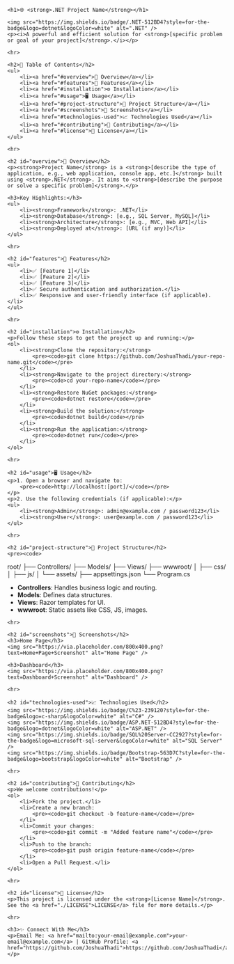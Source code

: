 <!DOCTYPE html>
<html lang="en">
<head>
    <meta charset="UTF-8">
    <meta name="viewport" content="width=device-width, initial-scale=1.0">
    <title>README - .NET Project</title>
</head>
<body>

    <h1>🌐 <strong>.NET Project Name</strong></h1>

    <img src="https://img.shields.io/badge/.NET-512BD4?style=for-the-badge&logo=dotnet&logoColor=white" alt=".NET" />
    <p><i>A powerful and efficient solution for <strong>[specific problem or goal of your project]</strong>.</i></p>

    <hr>

    <h2>🔖 Table of Contents</h2>
    <ul>
        <li><a href="#overview">📖 Overview</a></li>
        <li><a href="#features">🚀 Features</a></li>
        <li><a href="#installation">⚙️ Installation</a></li>
        <li><a href="#usage">🖥️ Usage</a></li>
        <li><a href="#project-structure">📂 Project Structure</a></li>
        <li><a href="#screenshots">📸 Screenshots</a></li>
        <li><a href="#technologies-used">📈 Technologies Used</a></li>
        <li><a href="#contributing">🤝 Contributing</a></li>
        <li><a href="#license">📜 License</a></li>
    </ul>

    <hr>

    <h2 id="overview">📖 Overview</h2>
    <p><strong>Project Name</strong> is a <strong>[describe the type of application, e.g., web application, console app, etc.]</strong> built using <strong>.NET</strong>. It aims to <strong>[describe the purpose or solve a specific problem]</strong>.</p>

    <h3>Key Highlights:</h3>
    <ul>
        <li><strong>Framework</strong>: .NET</li>
        <li><strong>Database</strong>: [e.g., SQL Server, MySQL]</li>
        <li><strong>Architecture</strong>: [e.g., MVC, Web API]</li>
        <li><strong>Deployed at</strong>: [URL (if any)]</li>
    </ul>

    <hr>

    <h2 id="features">🚀 Features</h2>
    <ul>
        <li>✅ [Feature 1]</li>
        <li>✅ [Feature 2]</li>
        <li>✅ [Feature 3]</li>
        <li>✅ Secure authentication and authorization.</li>
        <li>✅ Responsive and user-friendly interface (if applicable).</li>
    </ul>

    <hr>

    <h2 id="installation">⚙️ Installation</h2>
    <p>Follow these steps to get the project up and running:</p>
    <ol>
        <li><strong>Clone the repository:</strong>
            <pre><code>git clone https://github.com/JoshuaThadi/your-repo-name.git</code></pre>
        </li>
        <li><strong>Navigate to the project directory:</strong>
            <pre><code>cd your-repo-name</code></pre>
        </li>
        <li><strong>Restore NuGet packages:</strong>
            <pre><code>dotnet restore</code></pre>
        </li>
        <li><strong>Build the solution:</strong>
            <pre><code>dotnet build</code></pre>
        </li>
        <li><strong>Run the application:</strong>
            <pre><code>dotnet run</code></pre>
        </li>
    </ol>

    <hr>

    <h2 id="usage">🖥️ Usage</h2>
    <p>1. Open a browser and navigate to:
        <pre><code>http://localhost:[port]/</code></pre>
    </p>
    <p>2. Use the following credentials (if applicable):</p>
    <ul>
        <li><strong>Admin</strong>: admin@example.com / password123</li>
        <li><strong>User</strong>: user@example.com / password123</li>
    </ul>

    <hr>

    <h2 id="project-structure">📂 Project Structure</h2>
    <pre><code>
root/
├── Controllers/
├── Models/
├── Views/
├── wwwroot/
│   ├── css/
│   ├── js/
│   └── assets/
├── appsettings.json
└── Program.cs
    </code></pre>
    <ul>
        <li><strong>Controllers</strong>: Handles business logic and routing.</li>
        <li><strong>Models</strong>: Defines data structures.</li>
        <li><strong>Views</strong>: Razor templates for UI.</li>
        <li><strong>wwwroot</strong>: Static assets like CSS, JS, images.</li>
    </ul>

    <hr>

    <h2 id="screenshots">📸 Screenshots</h2>
    <h3>Home Page</h3>
    <img src="https://via.placeholder.com/800x400.png?text=Home+Page+Screenshot" alt="Home Page" />
    
    <h3>Dashboard</h3>
    <img src="https://via.placeholder.com/800x400.png?text=Dashboard+Screenshot" alt="Dashboard" />

    <hr>

    <h2 id="technologies-used">📈 Technologies Used</h2>
    <img src="https://img.shields.io/badge/C%23-239120?style=for-the-badge&logo=c-sharp&logoColor=white" alt="C#" />
    <img src="https://img.shields.io/badge/ASP.NET-512BD4?style=for-the-badge&logo=dotnet&logoColor=white" alt="ASP.NET" />
    <img src="https://img.shields.io/badge/SQL%20Server-CC2927?style=for-the-badge&logo=microsoft-sql-server&logoColor=white" alt="SQL Server" />
    <img src="https://img.shields.io/badge/Bootstrap-563D7C?style=for-the-badge&logo=bootstrap&logoColor=white" alt="Bootstrap" />

    <hr>

    <h2 id="contributing">🤝 Contributing</h2>
    <p>We welcome contributions!</p>
    <ol>
        <li>Fork the project.</li>
        <li>Create a new branch:
            <pre><code>git checkout -b feature-name</code></pre>
        </li>
        <li>Commit your changes:
            <pre><code>git commit -m "Added feature name"</code></pre>
        </li>
        <li>Push to the branch:
            <pre><code>git push origin feature-name</code></pre>
        </li>
        <li>Open a Pull Request.</li>
    </ol>

    <hr>

    <h2 id="license">📜 License</h2>
    <p>This project is licensed under the <strong>[License Name]</strong>. See the <a href="./LICENSE">LICENSE</a> file for more details.</p>

    <hr>

    <h3>✨ Connect With Me</h3>
    <p>Email Me: <a href="mailto:your-email@example.com">your-email@example.com</a> | GitHub Profile: <a href="https://github.com/JoshuaThadi">https://github.com/JoshuaThadi</a></p>

</body>
</html>
